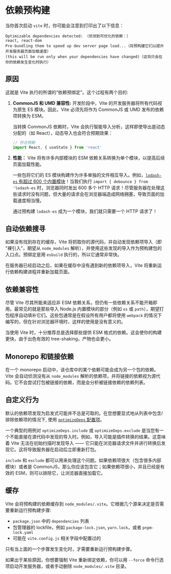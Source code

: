 # 依赖预构建

当你首次启动 `vite` 时，你可能会注意到打印出了以下信息：

```
Optimizable dependencies detected: （侦测到可优化的依赖：）
react, react-dom
Pre-bundling them to speed up dev server page load...（将预构建它们以提升开发服务器页面加载速度）
(this will be run only when your dependencies have changed)（这将只会在你的依赖发生变化时执行）
```

## 原因

这就是 Vite 执行的所谓的“依赖预绑定”。这个过程有两个目的:

1. **CommonJS 和 UMD 兼容性:** 开发阶段中，Vite 的开发服务器将所有代码视为原生 ES 模块。因此，Vite 必须先将作为 CommonJS 或 UMD 发布的依赖项转换为 ESM。

   当转换 CommonJS 依赖时，Vite 会执行智能导入分析，这样即使导出是动态分配的（如 React），动态导入也会符合预期效果：

   ```js
   // 符合预期
   import React, { useState } from 'react'
   ```

2. **性能：** Vite 将有许多内部模块的 ESM 依赖关系转换为单个模块，以提高后续页面加载性能。

   一些包将它们的 ES 模块构建作为许多单独的文件相互导入。例如，[`lodash-es` 有超过 600 个内置模块](https://unpkg.com/browse/lodash-es/)！当我们执行 `import { debounce } from 'lodash-es` 时，浏览器同时发出 600 多个 HTTP 请求！尽管服务器在处理这些请求时没有问题，但大量的请求会在浏览器端造成网络拥塞，导致页面的加载速度相当慢。

   通过预构建 `lodash-es` 成为一个模块，我们就只需要一个 HTTP 请求了！

## 自动依赖搜寻

如果没有找到存在的缓存，Vite 将抓取你的源代码，并自动发现依赖项导入（即
"裸引入"，期望从 `node_modules` 解析），并使用这些发现的导入作为预构建包的入口点。预绑定是用 `esbuild` 执行的，所以它通常非常快。

在服务器已经启动之后，如果在缓存中没有遇到新的依赖项导入，Vite 将重新运行依赖构建进程并重新加载页面。

## 依赖兼容性

尽管 Vite 尽其所能来适应非 ESM 依赖关系，但仍有一些依赖关系不能开箱即用。最常见的就是那些导入 Node.js 内置模块的部分（例如 `os` 或 `path`），期望打包程序自动填补它们。这些包通常是在假设所有用户都将使用 `webpack` 的情况下编写的，但在针对浏览器环境时，这样的使用是没有意义的。

当使用 Vite 时，十分推荐总是选择那些提供 ESM 格式的依赖。这会使你的构建更快，由于出色有效的 tree-shaking，产物也会更小。

## Monorepo 和链接依赖

在一个 monorepo 启动中，该仓库中的某个依赖可能会成为另一个包的依赖。Vite 会自动侦测没有从 `node_modules` 解析的依赖项，并将链接的依赖视为源代码。它不会尝试打包被链接的依赖，而是会分析被链接依赖的依赖列表。

## 自定义行为

默认的依赖项发现为启发式可能并不总是可取的。在您想要显式地从列表中包含/排除依赖项的情况下, 使用 [`optimizeDeps` 配置项](/zh/config/#依赖优化选项)。

一个典型的用例对 `optimizeDeps.include` 或 `optimizeDeps.exclude` 是当您有一个不能直接在源代码中发现的导入时。例如，导入可能是插件转换的结果。这意味着 Vite 无法在初始扫描时发现导入 —— 它只能在浏览器请求文件并进行转换后发现它。这将导致服务器在启动后立即重新打包。

`include` 和 `exclude` 都可以用来处理这个问题。如果依赖项很大（包含很多内部模块）或者是 CommonJS，那么你应该包含它；如果依赖项很小，并且已经是有效的 ESM，则可以排除它，让浏览器直接加载它。

## 缓存

Vite 会将预构建的依赖缓存到 `node_modules/.vite`。它根据几个源来决定是否需要重新运行预构建步骤:

- `package.json` 中的 `dependencies` 列表
- 包管理器的 lockfile，例如 `package-lock.json`, `yarn.lock`，或者 `pnpm-lock.yaml`
- 可能在 `vite.config.js` 相关字段中配置过的

只有当上面的一个步骤发生变化时，才需要重新运行预构建步骤。

如果出于某些原因，你想要强制 Vite 重新绑定依赖，你可以用 `--force` 命令行选项启动开发服务器，或者手动删除 `node_modules/.vite` 目录。
